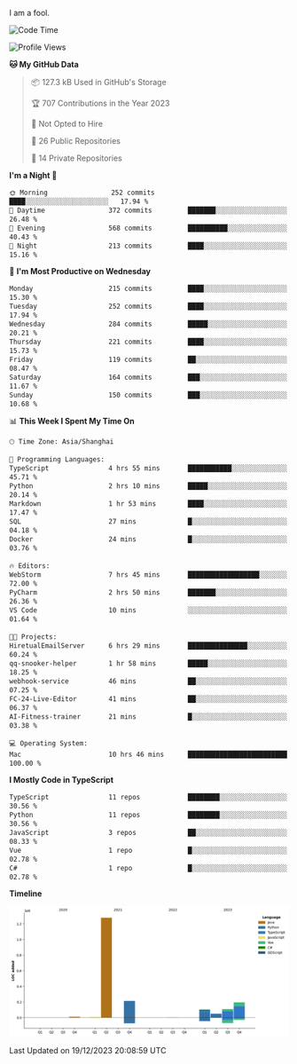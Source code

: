 I am a fool.

<!--START_SECTION:waka-->
![Code Time](http://img.shields.io/badge/Code%20Time-987%20hrs%2039%20mins-blue)

![Profile Views](http://img.shields.io/badge/Profile%20Views-0-blue)

**🐱 My GitHub Data** 

> 📦 127.3 kB Used in GitHub's Storage 
 > 
> 🏆 707 Contributions in the Year 2023
 > 
> 🚫 Not Opted to Hire
 > 
> 📜 26 Public Repositories 
 > 
> 🔑 14 Private Repositories 
 > 
**I'm a Night 🦉** 

```text
🌞 Morning                252 commits         ████░░░░░░░░░░░░░░░░░░░░░   17.94 % 
🌆 Daytime                372 commits         ███████░░░░░░░░░░░░░░░░░░   26.48 % 
🌃 Evening                568 commits         ██████████░░░░░░░░░░░░░░░   40.43 % 
🌙 Night                  213 commits         ████░░░░░░░░░░░░░░░░░░░░░   15.16 % 
```
📅 **I'm Most Productive on Wednesday** 

```text
Monday                   215 commits         ████░░░░░░░░░░░░░░░░░░░░░   15.30 % 
Tuesday                  252 commits         ████░░░░░░░░░░░░░░░░░░░░░   17.94 % 
Wednesday                284 commits         █████░░░░░░░░░░░░░░░░░░░░   20.21 % 
Thursday                 221 commits         ████░░░░░░░░░░░░░░░░░░░░░   15.73 % 
Friday                   119 commits         ██░░░░░░░░░░░░░░░░░░░░░░░   08.47 % 
Saturday                 164 commits         ███░░░░░░░░░░░░░░░░░░░░░░   11.67 % 
Sunday                   150 commits         ███░░░░░░░░░░░░░░░░░░░░░░   10.68 % 
```


📊 **This Week I Spent My Time On** 

```text
🕑︎ Time Zone: Asia/Shanghai

💬 Programming Languages: 
TypeScript               4 hrs 55 mins       ███████████░░░░░░░░░░░░░░   45.71 % 
Python                   2 hrs 10 mins       █████░░░░░░░░░░░░░░░░░░░░   20.14 % 
Markdown                 1 hr 53 mins        ████░░░░░░░░░░░░░░░░░░░░░   17.47 % 
SQL                      27 mins             █░░░░░░░░░░░░░░░░░░░░░░░░   04.18 % 
Docker                   24 mins             █░░░░░░░░░░░░░░░░░░░░░░░░   03.76 % 

🔥 Editors: 
WebStorm                 7 hrs 45 mins       ██████████████████░░░░░░░   72.00 % 
PyCharm                  2 hrs 50 mins       ███████░░░░░░░░░░░░░░░░░░   26.36 % 
VS Code                  10 mins             ░░░░░░░░░░░░░░░░░░░░░░░░░   01.64 % 

🐱‍💻 Projects: 
HiretualEmailServer      6 hrs 29 mins       ███████████████░░░░░░░░░░   60.24 % 
qq-snooker-helper        1 hr 58 mins        █████░░░░░░░░░░░░░░░░░░░░   18.25 % 
webhook-service          46 mins             ██░░░░░░░░░░░░░░░░░░░░░░░   07.25 % 
FC-24-Live-Editor        41 mins             ██░░░░░░░░░░░░░░░░░░░░░░░   06.37 % 
AI-Fitness-trainer       21 mins             █░░░░░░░░░░░░░░░░░░░░░░░░   03.38 % 

💻 Operating System: 
Mac                      10 hrs 46 mins      █████████████████████████   100.00 % 
```

**I Mostly Code in TypeScript** 

```text
TypeScript               11 repos            ████████░░░░░░░░░░░░░░░░░   30.56 % 
Python                   11 repos            ████████░░░░░░░░░░░░░░░░░   30.56 % 
JavaScript               3 repos             ██░░░░░░░░░░░░░░░░░░░░░░░   08.33 % 
Vue                      1 repo              █░░░░░░░░░░░░░░░░░░░░░░░░   02.78 % 
C#                       1 repo              █░░░░░░░░░░░░░░░░░░░░░░░░   02.78 % 
```



**Timeline**

![Lines of Code chart](https://raw.githubusercontent.com/VeejaLiu/VeejaLiu/master/assets/bar_graph.png)


 Last Updated on 19/12/2023 20:08:59 UTC
<!--END_SECTION:waka-->

